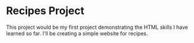 # Recipes Project

This project would be my first project demonstrating the HTML skills I have learned so far. I'll be creating a simple website for recipes.

